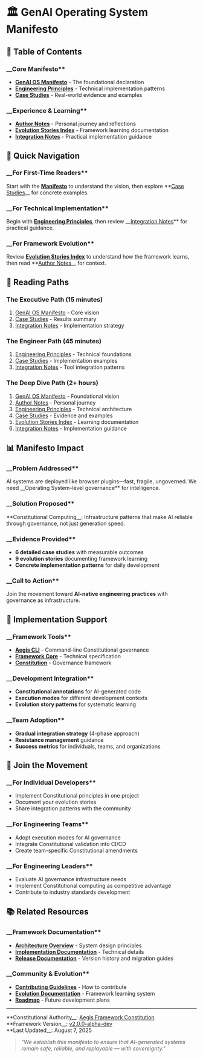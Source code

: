 <!--
# 🏛️ GenAI Operating System Manifesto

@aegisFrameworkVersion: 2.4.0-alpha-dev
@intent: Navigation index for the GenAI Operating System Manifesto documentation
@context: Central hub for manifesto exploration and implementation guidance
@manifestoRef: Primary navigation for manifesto ecosystem
-->

# 🏛️ GenAI Operating System Manifesto

## 📜 Table of Contents

### __Core Manifesto**

- __[GenAI OS Manifesto](./genai-os-manifesto.md)__ - The foundational declaration
- __[Engineering Principles](./principles.md)__ - Technical implementation patterns
- __[Case Studies](./case-studies.md)__ - Real-world evidence and examples

### __Experience & Learning**

- __[Author Notes](./author-notes.md)__ - Personal journey and reflections
- __[Evolution Stories Index](./evs-index.md)__ - Framework learning documentation
- __[Integration Notes](./integration-notes.md)__ - Practical implementation guidance

## 🎯 Quick Navigation

### __For First-Time Readers**

Start with the __[Manifesto](./genai-os-manifesto.md)__ to understand the vision, then explore
**[Case Studies](./case-studies.md)__ for concrete examples.

### __For Technical Implementation**

Begin with __[Engineering Principles](./principles.md)__, then review __[Integration Notes](./integration-notes.md)**
for practical guidance.

### __For Framework Evolution**

Review __[Evolution Stories Index](./evs-index.md)__ to understand how the framework learns, then read
**[Author Notes](./author-notes.md)__ for context.

## 🧭 Reading Paths

### __The Executive Path__ (15 minutes)

1. [GenAI OS Manifesto](./genai-os-manifesto.md) - Core vision
2. [Case Studies](./case-studies.md#cross-case-analysis) - Results summary
3. [Integration Notes](./integration-notes.md#team-adoption-strategy) - Implementation strategy

### __The Engineer Path__ (45 minutes)

1. [Engineering Principles](./principles.md) - Technical foundations
2. [Case Studies](./case-studies.md) - Implementation examples
3. [Integration Notes](./integration-notes.md) - Tool integration patterns

### __The Deep Dive Path__ (2+ hours)

1. [GenAI OS Manifesto](./genai-os-manifesto.md) - Foundational vision
2. [Author Notes](./author-notes.md) - Personal journey
3. [Engineering Principles](./principles.md) - Technical architecture
4. [Case Studies](./case-studies.md) - Evidence and examples
5. [Evolution Stories Index](./evs-index.md) - Learning documentation
6. [Integration Notes](./integration-notes.md) - Implementation guidance

## 📊 Manifesto Impact

### __Problem Addressed**

AI systems are deployed like browser plugins—fast, fragile, ungoverned. We need __Operating System-level governance**
for intelligence.

### __Solution Proposed**

**Constitutional Computing__: Infrastructure patterns that make AI reliable through governance, not just generation
speed.

### __Evidence Provided**

- __6 detailed case studies__ with measurable outcomes
- __9 evolution stories__ documenting framework learning
- __Concrete implementation patterns__ for daily development

### __Call to Action**

Join the movement toward __AI-native engineering practices__ with governance as infrastructure.

## 🔧 Implementation Support

### __Framework Tools**

- __[Aegis CLI](../../README.md#installation)__ - Command-line Constitutional governance
- __[Framework Core](../../framework/framework-core-v2.0.0-alpha-dev.md)__ - Technical specification
- __[Constitution](../../CONSTITUTION.md)__ - Governance framework

### __Development Integration**

- __Constitutional annotations__ for AI-generated code
- __Execution modes__ for different development contexts
- __Evolution story patterns__ for systematic learning

### __Team Adoption**

- __Gradual integration strategy__ (4-phase approach)
- __Resistance management__ guidance
- __Success metrics__ for individuals, teams, and organizations

## 🌊 Join the Movement

### __For Individual Developers**

- Implement Constitutional principles in one project
- Document your evolution stories
- Share integration patterns with the community

### __For Engineering Teams**

- Adopt execution modes for AI governance
- Integrate Constitutional validation into CI/CD
- Create team-specific Constitutional amendments

### __For Engineering Leaders**

- Evaluate AI governance infrastructure needs
- Implement Constitutional computing as competitive advantage
- Contribute to industry standards development

## 📚 Related Resources

### __Framework Documentation**

- __[Architecture Overview](../architecture.md)__ - System design principles
- __[Implementation Documentation](../implementation/)__ - Technical details
- __[Release Documentation](../releases/)__ - Version history and migration guides

### __Community & Evolution**

- __[Contributing Guidelines](../../CONTRIBUTING.md)__ - How to contribute
- __[Evolution Documentation](../evolution/)__ - Framework learning system
- __[Roadmap](../roadmap/)__ - Future development plans

---

**Constitutional Authority__: [Aegis Framework Constitution](../../CONSTITUTION.md)  
**Framework Version__: [v2.0.0-alpha-dev](../../framework/framework-core-v2.0.0-alpha-dev.md)  
**Last Updated__: August 7, 2025

> _"We establish this manifesto to ensure that AI-generated systems remain safe, reliable, and replayable — with
> sovereignty."_
